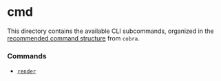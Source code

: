 # cmd

This directory contains the available CLI subcommands, organized in the [recommended command structure](https://github.com/spf13/cobra/blob/main/site/content/user_guide.md#organizing-subcommands) from `cobra`.

### Commands
- [`render`](https://github.com/wordpress-mobile/release-toolkit-gutenberg-mobile/blob/gbm-cli/cli/README.md)